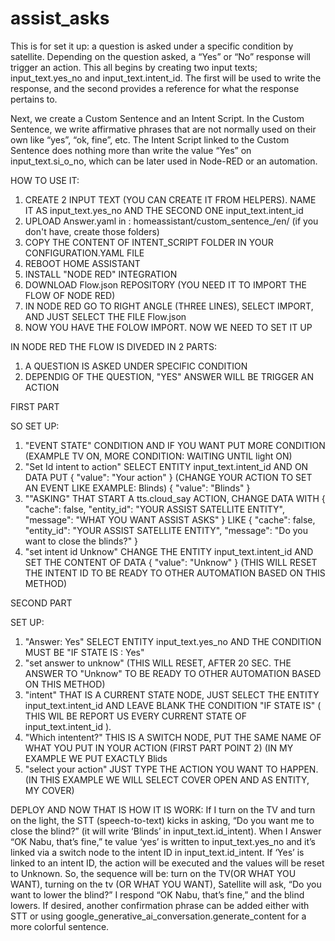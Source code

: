 # assist_asks
This is for set it up: a question is asked under a specific condition by satellite. Depending on the question asked, a “Yes” or “No” response will trigger an action.
This all begins by creating two input texts;  input_text.yes_no and input_text.intent_id. The first will be used to write the response, and the second provides a reference for what the response pertains to.

Next, we create a Custom Sentence and an Intent Script. In the Custom Sentence, we write affirmative phrases that are not normally used on their own like “yes”, “ok, fine”, etc. The Intent Script linked to the Custom Sentence does nothing more than write the value “Yes” on input_text.si_o_no, which can be later used in Node-RED or an automation.


HOW TO USE IT:

1) CREATE 2 INPUT TEXT (YOU CAN CREATE IT FROM HELPERS). NAME IT AS input_text.yes_no AND THE SECOND ONE input_text.intent_id
2) UPLOAD Answer.yaml in : homeassistant/custom_sentence_/en/ (if you don't have, create those folders)
3) COPY THE CONTENT OF INTENT_SCRIPT FOLDER IN YOUR CONFIGURATION.YAML FILE
4) REBOOT HOME ASSISTANT
5) INSTALL "NODE RED" INTEGRATION
6) DOWNLOAD Flow.json REPOSITORY (YOU NEED IT TO IMPORT THE FLOW OF NODE RED)
7) IN NODE RED GO TO RIGHT ANGLE (THREE LINES), SELECT IMPORT, AND JUST SELECT THE FILE Flow.json
8) NOW YOU HAVE THE FOLOW IMPORT. NOW WE NEED TO SET IT UP 

IN NODE RED THE FLOW IS DIVEDED IN 2 PARTS: 
1) A QUESTION IS ASKED UNDER SPECIFIC CONDITION
2) DEPENDIG OF THE QUESTION, "YES" ANSWER WILL BE TRIGGER AN ACTION

FIRST PART

SO SET UP:
1) "EVENT STATE" CONDITION AND IF YOU WANT PUT MORE CONDITION (EXAMPLE TV ON, MORE CONDITION: WAITING UNTIL light ON)
2) "Set Id intent to action" SELECT ENTITY input_text.intent_id AND ON DATA PUT {   "value": "Your action" } (CHANGE YOUR ACTION TO SET AN EVENT LIKE EXAMPLE: Blinds) {   "value": "Blinds" }
3) ""ASKING" THAT START A tts.cloud_say ACTION, CHANGE DATA WITH {   "cache": false,   "entity_id": "YOUR ASSIST SATELLITE ENTITY",   "message": "WHAT YOU WANT ASSIST ASKS" } LIKE {   "cache": false,   "entity_id": "YOUR ASSIST SATELLITE ENTITY",   "message": "Do you want to close the blinds?" }
4) "set intent id Unknow" CHANGE THE ENTITY input_text.intent_id AND SET THE CONTENT OF DATA {   "value": "Unknow" } (THIS WILL RESET THE INTENT ID TO BE READY TO OTHER AUTOMATION BASED ON THIS METHOD)


SECOND PART

SET UP:
1) "Answer: Yes" SELECT ENTITY input_text.yes_no AND THE CONDITION MUST BE "IF STATE IS : Yes"
2) "set answer to unknow" (THIS WILL RESET, AFTER 20 SEC. THE ANSWER TO "Unknow" TO BE READY TO OTHER AUTOMATION BASED ON THIS METHOD)
3) "intent" THAT IS A CURRENT STATE NODE, JUST SELECT THE ENTITY input_text.intent_id AND LEAVE BLANK THE CONDITION "IF STATE IS" ( THIS WIL BE REPORT US EVERY CURRENT STATE OF  input_text.intent_id ).
4) "Which intentent?" THIS IS A SWITCH NODE, PUT THE SAME NAME OF WHAT YOU PUT IN YOUR ACTION (FIRST PART POINT 2) (IN MY EXAMPLE WE PUT EXACTLY Blids
5) "select your action" JUST TYPE THE ACTION YOU WANT TO HAPPEN. (IN THIS EXAMPLE WE WILL SELECT COVER OPEN AND AS ENTITY, MY COVER) 

DEPLOY AND NOW THAT IS HOW IT IS WORK:
If I turn on the TV and turn on the light, the STT (speech-to-text) kicks in asking, “Do you want me to close the blind?” (it will write ‘Blinds’ in input_text.id_intent). 
When I Answer “OK Nabu, that’s fine,” te value ‘yes’ is written to input_text.yes_no and it’s linked via a switch node to the intent ID in input_text.id_intent. If ‘Yes’ is linked to an intent ID, the action will be executed and the values will be reset to Unknown. So, the sequence will be: turn on the TV(OR WHAT YOU WANT), turning on the tv (OR WHAT YOU WANT), Satellite will ask, “Do you want  to lower the blind?” I respond “OK Nabu, that’s fine,” and the blind lowers. If desired, another confirmation phrase can be added either with STT or using google_generative_ai_conversation.generate_content for a more colorful sentence.

